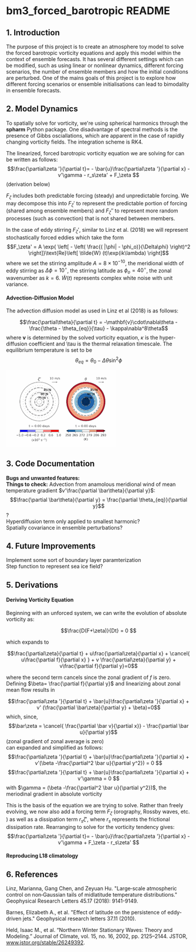 # bm3_forced_barotropic README

## 1. Introduction
The purpose of this project is to create an atmosphere toy model to solve the forced barotropic vorticity equations and apply this model within the context of ensemble forecasts. It has several different settings which can be modified, such as using linear or nonlinear dynamics, different forcing scenarios, the number of ensemble members and how the initial conditions are perturbed. One of the mains goals of this project is to explore how different forcing scenarios or ensemble initialisations can lead to bimodality in ensemble forecasts.

## 2. Model Dynamics
To spatially solve for vorticity, we're using spherical harmonics through the **spharm** Python package. One disadvantage of spectral methods is the presence of Gibbs osciallations, which are apparent in the case of rapidly changing vorticity fields. The integration scheme is RK4.

The linearized, forced barotropic vorticity equation we are solving for can be written as follows:
$$\frac{\partial\zeta '}{\partial t}= - \bar{u}\frac{\partial\zeta '}{\partial x} - v'\gamma - r_s\zeta' + F_\zeta $$
(derivation below)

$F_\zeta$ includes both predictable forcing (steady) and unpredictable forcing. We may decompose this into $F_\zeta'$ to represent the predictable portion of forcing (shared among ensemble members) and $F_\zeta''$ to represent more random processes (such as convection) that is not shared between members.

In the case of eddy stirring $F_\zeta'$, similar to Linz et al. (2018) we will represent stochastically forced eddies which take the form
$$F_\zeta' = A \exp{ \left[ - \left( \frac{( |\phi| - \phi_o)}{\Delta\phi} \right)^2 \right]}\text{Re}\left[ \tilde{W} (t)\exp(ik\lambda) \right]$$
where we set the stirring amplitude $A=8\times10^{-10}$, the meridional width of eddy stirring as $\Delta\phi=10^\circ$, the stirring latitude as $\phi_o=40^\circ$, the zonal wavenumber as $k=6$. $\tilde{W}(t)$ represents complex white noise with unit variance. 

#### Advection-Diffusion Model
The advection diffusion model as used in Linz et al (2018) is as follows:

$$\frac{\partial\theta}{\partial t} = -\mathbf{v}\cdot\nabla\theta - \frac{\theta - \theta_{eq}}{\tau} - \kappa\nabla^8\theta$$
where $\mathbf{v}$ is determined by the solved vorticity equation, $\kappa$ is the hyper-diffusion coefficient and \tau is the thermal relaxation timescale. 
The equilibrium temperature is set to be
$$ \theta_{eq} = \theta_0 - \Delta\theta\sin^2\phi$$

![An example evolution of our model. Winds are stirred stochastically, stirring the mean temperature field, creating the "flower pattern" (with the number of petals is equal to zonal wavenumber of the forcing). If the stirring amplitude is not large enough or if the memory is too low, the temperature field relaxes back to the equilibrium temperature (as seen at t=0)](https://github.com/cdb227/bm3_forced_barotropic/blob/main/images/evo_compressed.gif)




## 3. Code Documentation

**Bugs and unwanted features:**<br>
**Things to check:** Advection from anamolous meridional wind of mean temperature gradient $v'\frac{\partial \bar\theta}{\partial y}$: $$\frac{\partial \bar\theta}{\partial y} = \frac{\partial \theta_{eq}}{\partial y}$$?
<br>
Hyperdiffusion term only applied to smallest harmonic? <br>
Spatially covariance in ensemble perturbations?


## 4. Future Improvements
Implement some sort of boundary layer paramterization <br>
Step function to represent sea ice field?


## 5. Derivations

#### Deriving Vorticity Equation

Beginning with an unforced system, we can write the evolution of absolute vorticity as:

$$\frac{D(F+\zeta)}{Dt} = 0 $$

which expands to

$$\frac{\partial\zeta}{\partial t} + u\frac{\partial\zeta}{\partial x} + \cancel{ u\frac{\partial f}{\partial x} } + v \frac{\partial\zeta}{\partial y} + v\frac{\partial f}{\partial y}=0$$

where the second term cancels since the zonal gradient of $f$ is zero. <br>
Defining $\beta= \frac{\partial f}{\partial y}$ and linearizing about zonal mean flow results in

$$\frac{\partial\zeta '}{\partial t} + \bar{u}\frac{\partial\zeta '}{\partial x} + v' (\frac{\partial \bar\zeta}{\partial y} + \beta)=0$$
which, since, 
$$\bar\zeta = \cancel{ \frac{\partial \bar v}{\partial x}} - \frac{\partial \bar u}{\partial y}$$
(zonal gradient of zonal average is zero)<br>
can expanded and simplified as follows:
$$\frac{\partial\zeta '}{\partial t} + \bar{u}\frac{\partial\zeta '}{\partial x} + v'(\beta -\frac{\partial^2 \bar u}{\partial y^2}) = 0 $$
$$\frac{\partial\zeta '}{\partial t} + \bar{u}\frac{\partial\zeta '}{\partial x} + v'\gamma = 0 $$
with $\gamma = (\beta -\frac{\partial^2 \bar u}{\partial y^2})$, the meriodinal gradient in absolute vorticity <br>

This is the basis of the equation we are trying to solve. Rather than freely evolving, we now also add a forcing term $F_\zeta$ (orography, Rossby waves, etc. ) as well as a dissipation term $r_s\zeta'$, where $r_s$ represents the frictional dissipation rate. Rearranging to solve for the vorticity tendency gives:
$$\frac{\partial\zeta '}{\partial t}= - \bar{u}\frac{\partial\zeta '}{\partial x} - v'\gamma + F_\zeta - r_s\zeta' $$

#### Reproducing L18 climatology
<!-- ![Figure 1b of Linz et al (2018), representing the climatology produced by their advection-diffusion model](images/L18_fig1b.PNG) -->

<!-- ![An integration of our model](images/L18_singlerun.png) -->



## 6. References

Linz, Marianna, Gang Chen, and Zeyuan Hu. "Large‐scale atmospheric control on non‐Gaussian tails of midlatitude temperature distributions." Geophysical Research Letters 45.17 (2018): 9141-9149.

Barnes, Elizabeth A., et al. "Effect of latitude on the persistence of eddy‐driven jets." Geophysical research letters 37.11 (2010).

Held, Isaac M., et al. “Northern Winter Stationary Waves: Theory and Modeling.” Journal of Climate, vol. 15, no. 16, 2002, pp. 2125–2144. JSTOR, www.jstor.org/stable/26249392.










